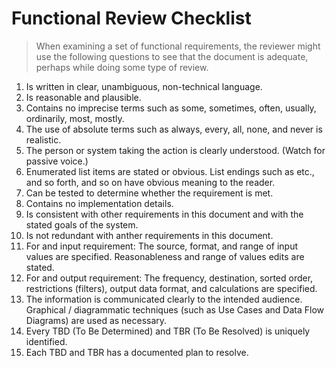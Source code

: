 # Functional Review Checklist

> When examining a set of functional requirements, the reviewer might use the following questions to see that the document is adequate, perhaps while doing some type of review.

1. Is written in clear, unambiguous, non-technical language.
2. Is reasonable and plausible.
3. Contains no imprecise terms such as some, sometimes, often, usually, ordinarily, most, mostly. 
4. The use of absolute terms such as always, every, all, none, and never is realistic.
5. The person or system taking the action is clearly understood. (Watch for passive voice.) 
6. Enumerated list items are stated or obvious. List endings such as etc., and so forth, and so on have obvious meaning to the reader.	
7. Can be tested to determine whether the requirement is met.
8. Contains no implementation details.
9. Is consistent with other requirements in this document and with the stated goals of the system.
10. Is not redundant with anther requirements in this document.
11. For and input requirement: The source, format, and range of input values are specified. Reasonableness and range of values edits are stated.	 	 	 
12. For and output requirement: The frequency, destination, sorted order, restrictions (filters), output data format, and calculations are specified.	 	 	
13. The information is communicated clearly to the intended audience. Graphical / diagrammatic techniques (such as Use Cases and Data Flow Diagrams) are used as necessary.
14. Every TBD (To Be Determined) and TBR (To Be Resolved) is uniquely identified.
15. Each TBD and TBR has a documented plan to resolve.
